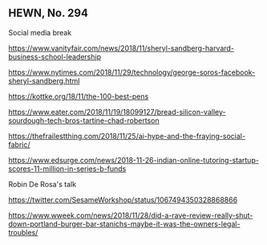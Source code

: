 ## HEWN, No. 294

Social media break

https://www.vanityfair.com/news/2018/11/sheryl-sandberg-harvard-business-school-leadership

https://www.nytimes.com/2018/11/29/technology/george-soros-facebook-sheryl-sandberg.html

https://kottke.org/18/11/the-100-best-pens

https://www.eater.com/2018/11/19/18099127/bread-silicon-valley-sourdough-tech-bros-tartine-chad-robertson

https://thefrailestthing.com/2018/11/25/ai-hype-and-the-fraying-social-fabric/

https://www.edsurge.com/news/2018-11-26-indian-online-tutoring-startup-scores-11-million-in-series-b-funds

Robin De Rosa's talk

https://twitter.com/SesameWorkshop/status/1067494350328868866

https://www.wweek.com/news/2018/11/28/did-a-rave-review-really-shut-down-portland-burger-bar-stanichs-maybe-it-was-the-owners-legal-troubles/
